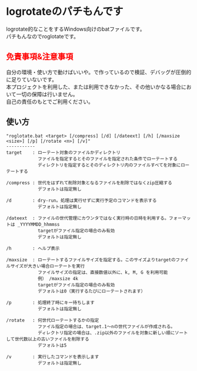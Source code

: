 # logrotateのパチもんです

logrotate的なことをするWindows向けのbatファイルです。  
パチもんなのでroglotateです。

## <span style="color:red">免責事項&注意事項</span>

自分の環境・使い方で動けばいいや。で作っているので検証、デバッグが圧倒的に足りていないです。  
本プロジェクトを利用した、または利用できなかった、その他いかなる場合において一切の保障は行いません。  
自己の責任のもとでご利用ください。

## 使い方

	"roglotate.bat <target> [/compress] [/d] [/dateext] [/h] [/maxsize <size>] [/p] [/rotate <n>] [/v]"
	-----------
	target    : ローテート対象のファイルかディレクトリ
	            ファイルを指定するとそのファイルを指定された条件でローテートする
	            ディレクトリを指定するとそのディレクトリ内のファイルすべてを対象にローテートする
	
	/compress : 世代をはずれて削除対象となるファイルを削除ではなくzip圧縮する
	            デフォルトは指定無し
	
	/d        : dry-run。処理は実行せずに実行予定のコマンドを表示する
	            デフォルトは指定無し
	
	/dateext  : ファイルの世代管理にカウンタではなく実行時の日時を利用する。フォーマットは _YYYYMMDD_hhmmss
	            targetがファイル指定の場合のみ有効
	            デフォルトは指定無し
	
	/h        : ヘルプ表示
	
	/maxsize  : ローテートするファイルサイズを指定する。このサイズよりtargetのファイルサイズが大きい場合ローテートを実行
	            ファイルサイズの指定は、直接数値以外に、k, M, G を利用可能
	            例） /maxsize 4k
	            targetがファイル指定の場合のみ有効
	            デフォルトは0（実行するたびにローテートされます）
	
	/p        : 処理終了時にキー待ちします
	            デフォルトは指定無し
	
	/rotate   : 何世代ローテートするかの指定
	            ファイル指定の場合は、target.1～nの世代ファイルが作成される。
	            ディレクトリ指定の場合は、.zip以外のファイルを対象に新しい順にソートして世代数以上の古いファイルを削除する
	            デフォルトは5
	
	/v        : 実行したコマンドを表示します
	            デフォルトは指定無し
